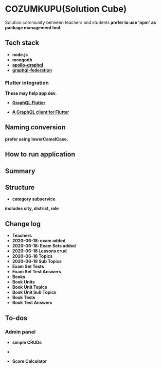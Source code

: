 # COZUMKUPU(Solution Cube)

Solution community between teachers and students<b/>
prefer to use 'npm' as package management tool.

## Tech stack

- node.js
- mongodb
- [apollo-graphql](https://www.apollographql.com/)
- [graphql-federation](https://www.apollographql.com/docs/apollo-server/federation/introduction/)

### Flutter integration

These may help app dev.
- [GraphQL Flutter](https://pub.dev/packages/graphql_flutter)

- [A GraphQL client for Flutter](https://github.com/zino-app/graphql-flutter)

## Naming conversion

prefer using <b>lowerCamelCase</b>.


## How to run application


## Summary


## Structure

- category subservice

 includes city, district, role

## Change log
- Teachers
- 2020-06-18: exam added
- 2020-06-18: Exam Sets added
- 2020-06-18 Lessons crud
- 2020-06-18 Topics
- 2020-06-19 Sub Topics
- Exam Set Tests
- Exam Set Test Answers
- Books
- Book Units
- Book Unit Topics
- Book Unit Sub Topics
- Book Tests
- Book Test Answers


## To-dos

### Admin panel
- simple CRUDs
-


- Score Calculator

